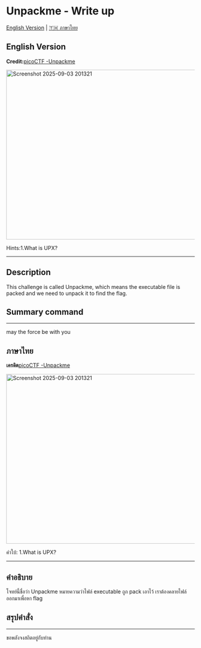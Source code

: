 # Unpackme - Write up

[English Version](#english-version) | [🇹🇭 ภาษาไทย](#ภาษาไทย)


## English Version

**Credit:**[picoCTF -Unpackme](https://play.picoctf.org/practice/challenge/313?difficulty=2&page=1&retired=0&search=unpackme&solved=0)

<img width="958" height="453" alt="Screenshot 2025-09-03 201321" src="https://github.com/user-attachments/assets/af062a25-9037-49c2-8556-27ef9e9d1f56" />

Hints:1.What is UPX?

---

## Description
This challenge is called Unpackme, which means the executable file is packed and we need to unpack it to find the flag.

## Summary command

---
may the force be with you

## ภาษาไทย

**เครดิต**[picoCTF -Unpackme](https://play.picoctf.org/practice/challenge/313?difficulty=2&page=1&retired=0&search=unpackme&solved=0)

<img width="958" height="453" alt="Screenshot 2025-09-03 201321" src="https://github.com/user-attachments/assets/af062a25-9037-49c2-8556-27ef9e9d1f56" />

คำใบ้: 1.What is UPX?

---

## คำอธิบาย
โจทย์นี้ชื่อว่า Unpackme หมายความว่าไฟล์ executable ถูก pack เอาไว้ เราต้องคลายไฟล์ออกมาเพื่อหา flag

## สรุปคำสั่ง


---

ขอพลังจงสถิตอยู่กับท่าน

